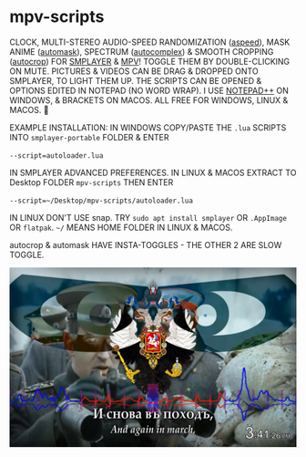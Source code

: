 # mpv-scripts
CLOCK, MULTI-STEREO AUDIO-SPEED RANDOMIZATION ([aspeed](aspeed.lua)), MASK ANIME ([automask](automask.lua)), SPECTRUM ([autocomplex](autocomplex.lua)) & SMOOTH CROPPING ([autocrop](autocrop.lua)) FOR [SMPLAYER](https://smplayer.info) & [MPV](https://mpv.io)! TOGGLE THEM BY DOUBLE-CLICKING ON MUTE. PICTURES & VIDEOS CAN BE DRAG & DROPPED ONTO SMPLAYER, TO LIGHT THEM UP. THE SCRIPTS CAN BE OPENED & OPTIONS EDITED IN NOTEPAD (NO WORD WRAP). I USE [NOTEPAD++](https://notepad-plus-plus.org/downloads/) ON WINDOWS, & BRACKETS ON MACOS. ALL FREE FOR WINDOWS, LINUX & MACOS. 🙂

EXAMPLE INSTALLATION: IN WINDOWS COPY/PASTE THE `.lua` SCRIPTS INTO `smplayer-portable` FOLDER & ENTER 

`--script=autoloader.lua`

IN SMPLAYER ADVANCED PREFERENCES. IN LINUX & MACOS EXTRACT TO Desktop FOLDER `mpv-scripts` THEN ENTER

`--script=~/Desktop/mpv-scripts/autoloader.lua`

IN LINUX DON'T USE snap. TRY `sudo apt install smplayer` OR `.AppImage` OR `flatpak`.
`~/` MEANS HOME FOLDER IN LINUX & MACOS.

autocrop & automask HAVE INSTA-TOGGLES - THE OTHER 2 ARE SLOW TOGGLE.

![alt text](https://github.com/TinosNitso/mpv-scripts/blob/main/SCREENSHOT.JPG)
